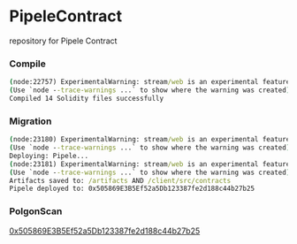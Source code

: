 # PipeleContract

repository for Pipele Contract

### Compile

```cmd
(node:22757) ExperimentalWarning: stream/web is an experimental feature. This feature could change at any time
(Use `node --trace-warnings ...` to show where the warning was created)
Compiled 14 Solidity files successfully
```

### Migration

```cmd
(node:23180) ExperimentalWarning: stream/web is an experimental feature. This feature could change at any time
(Use `node --trace-warnings ...` to show where the warning was created)
Deploying: Pipele...
(node:23181) ExperimentalWarning: stream/web is an experimental feature. This feature could change at any time
(Use `node --trace-warnings ...` to show where the warning was created)
Artifacts saved to: /artifacts AND /client/src/contracts
Pipele deployed to: 0x505869E3B5Ef52a5Db123387fe2d188c44b27b25
```

### PolgonScan

<a href="https://mumbai.polygonscan.com/address/0x505869E3B5Ef52a5Db123387fe2d188c44b27b25">0x505869E3B5Ef52a5Db123387fe2d188c44b27b25</a>
